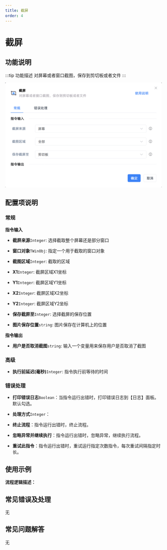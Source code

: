 ```yaml
---
title: 截屏
order: 4
---
```


# 截屏

## 功能说明

:::tip 功能描述
对屏幕或者窗口截图，保存到剪切板或者文件
:::

![截屏](../../assets/截屏_command.png)

## 配置项说明

### 常规

**指令输入**

- **截屏来源**`Integer`: 选择截取整个屏幕还是部分窗口

- **窗口对象**`TWinObj`: 指定一个用于截取的窗口对象

- **截图区域**`Integer`: 截取的区域

- **X1**`Integer`: 截屏区域X1坐标

- **Y1**`Integer`: 截屏区域Y1坐标

- **X2**`Integer`: 截屏区域X2坐标

- **Y2**`Integer`: 截屏区域Y2坐标

- **保存截屏至**`Integer`: 选择截屏的保存位置

- **图片保存位置**`string`: 图片保存在计算机上的位置


**指令输出**

- **用户是否取消截图**`string`: 输入一个变量用来保存用户是否取消了截图

### 高级

- **执行前延迟(毫秒)**`Integer`: 指令执行前等待的时间

### 错误处理

- **打印错误日志**`Boolean`：当指令运行出错时，打印错误日志到【日志】面板。默认勾选。

- **处理方式**`Integer`：

 - **终止流程**：指令运行出错时，终止流程。

 - **忽略异常并继续执行**：指令运行出错时，忽略异常，继续执行流程。

 - **重试此指令**：指令运行出错时，重试运行指定次数指令，每次重试间隔指定时长。

## 使用示例

**流程逻辑描述：** 

## 常见错误及处理

无

## 常见问题解答

无

